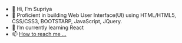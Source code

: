 - 👋 Hi, I’m Supriya
- 👀 Proficient in building Web User Interface(UI) using HTML/HTML5, CSS/CSS3, BOOTSTARP, JavaScript, JQuery.
- 🌱 I’m currently learning React
- 📫 [How to reach me ...](https://www.linkedin.com/in/supriya-developer-29b545236/)

<!---
Supriyareactjs/Supriyareactjs is a ✨ special ✨ repository because its `README.md` (this file) appears on your GitHub profile.
You can click the Preview link to take a look at your changes.
--->
